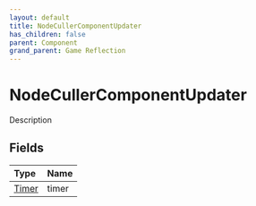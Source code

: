 ```yaml
---
layout: default
title: NodeCullerComponentUpdater
has_children: false
parent: Component
grand_parent: Game Reflection
---
```

# NodeCullerComponentUpdater
Description 

## Fields

| Type | Name |
|:----------|:--------------|
| [Timer](/riftbreaker-wiki/docs/game-reflection/classes/timer/) | timer |

